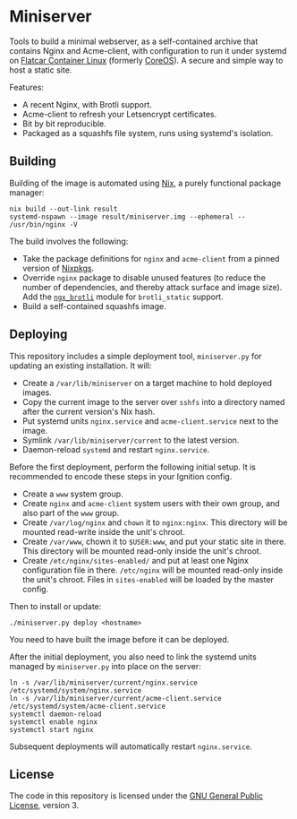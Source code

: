 # Miniserver

Tools to build a minimal webserver, as a self-contained archive that contains
Nginx and Acme-client, with configuration to run it under systemd on
[Flatcar Container Linux][flatcar] (formerly [CoreOS][coreos]).
A secure and simple way to host a static site.

Features:

 * A recent Nginx, with Brotli support.
 * Acme-client to refresh your Letsencrypt certificates.
 * Bit by bit reproducible.
 * Packaged as a squashfs file system, runs using systemd's isolation.

## Building

Building of the image is automated using [Nix][nix], a purely functional
package manager:

    nix build --out-link result
    systemd-nspawn --image result/miniserver.img --ephemeral -- /usr/bin/nginx -V

The build involves the following:

 * Take the package definitions for `nginx` and `acme-client` from a pinned
   version of [Nixpkgs][nixpkgs].
 * Override `nginx` package to disable unused features (to reduce the number
   of dependencies, and thereby attack surface and image size). Add the
   [`ngx_brotli`][ngx-brotli] module for `brotli_static` support.
 * Build a self-contained squashfs image.

[nix]:        https://nixos.org/nix/
[nixpkgs]:    https://github.com/NixOS/nixpkgs
[ngx-brotli]: https://github.com/google/ngx_brotli

## Deploying

This repository includes a simple deployment tool, `miniserver.py` for updating
an existing installation. It will:

 * Create a `/var/lib/miniserver` on a target machine to hold deployed images.
 * Copy the current image to the server over `sshfs` into a directory named
   after the current version's Nix hash.
 * Put systemd units `nginx.service` and `acme-client.service` next to the image.
 * Symlink `/var/lib/miniserver/current` to the latest version.
 * Daemon-reload `systemd` and restart `nginx.service`.

Before the first deployment, perform the following initial setup.
It is recommended to encode these steps in your Ignition config.

 * Create a `www` system group.
 * Create `nginx` and `acme-client` system users with their own group,
   and also part of the `www` group.
 * Create `/var/log/nginx` and `chown` it to `nginx:nginx`.
   This directory will be mounted read-write inside the unit's chroot.
 * Create `/var/www`, chown it to `$USER:www`, and put your static site in
   there. This directory will be mounted read-only inside the unit's chroot.
 * Create `/etc/nginx/sites-enabled/` and put at least one Nginx configuration
   file in there. `/etc/nginx` will be mounted read-only inside the unit's
   chroot. Files in `sites-enabled` will be loaded by the master config.

Then to install or update:

    ./miniserver.py deploy <hostname>

You need to have built the image before it can be deployed.

After the initial deployment, you also need to link the systemd units managed
by `miniserver.py` into place on the server:

    ln -s /var/lib/miniserver/current/nginx.service /etc/systemd/system/nginx.service
    ln -s /var/lib/miniserver/current/acme-client.service /etc/systemd/system/acme-client.service
    systemctl daemon-reload
    systemctl enable nginx
    systemctl start nginx

Subsequent deployments will automatically restart `nginx.service`.

## License

The code in this repository is licensed under the
[GNU General Public License][gplv3], version 3.

[flatcar]: https://www.flatcar.org/
[coreos]:  https://www.redhat.com/en/technologies/cloud-computing/openshift/what-was-coreos
[gplv3]:   https://www.gnu.org/licenses/gpl-3.0.html
